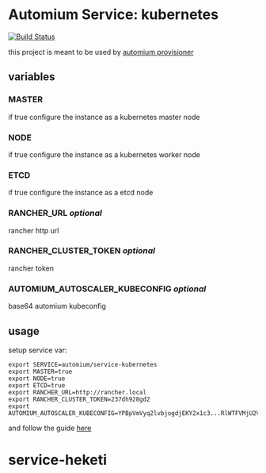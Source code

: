 Automium Service: kubernetes 
======================================

[![Build Status](https://travis-ci.org/automium/service-kubernetes.svg?branch=master)](https://travis-ci.org/automium/service-kubernetes)

this project is meant to be used by [automium provisioner](https://github.com/automium/provisioner)

## variables

### MASTER

if true configure the instance as a kubernetes master node

### NODE

if true configure the instance as a kubernetes worker node

### ETCD

if true configure the instance as a etcd node

### RANCHER_URL _optional_

rancher http url

### RANCHER_CLUSTER_TOKEN _optional_

rancher token

### AUTOMIUM_AUTOSCALER_KUBECONFIG _optional_

base64 automium kubeconfig

## usage

setup service var:
```
export SERVICE=automium/service-kubernetes
export MASTER=true
export NODE=true
export ETCD=true
export RANCHER_URL=http://rancher.local
export RANCHER_CLUSTER_TOKEN=237dh928gd2
export AUTOMIUM_AUTOSCALER_KUBECONFIG=YPBpVmVyq2lvbjogdjEKY2x1c3...RlWTFVMjU2Vkc1Q2RYTjZVMGhpYm1wUfo=
```

and follow the guide [here](https://github.com/automium/provisioner/blob/master/README.md#guide)
# service-heketi
